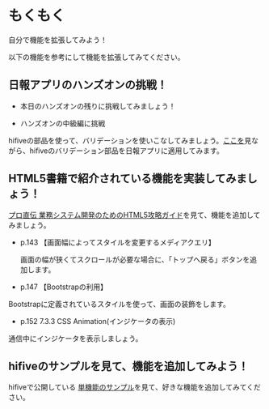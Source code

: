# もくもく

自分で機能を拡張してみよう！

以下の機能を参考にして機能を拡張してみてください。

## 日報アプリのハンズオンの挑戦！

- 本日のハンズオンの残りに挑戦してみましょう！

- ハンズオンの中級編に挑戦

 hifiveの部品を使って、バリデーションを使いこなしてみましょう。[ここを](https://github.com/hifivemania/hifive-handson/blob/master/8.md)見ながら、hifiveのバリデーション部品を日報アプリに適用してみます。

## HTML5書籍で紹介されている機能を実装してみましょう！

[プロ直伝 業務システム開発のためのHTML5攻略ガイド](https://www.amazon.co.jp/dp/482223763X)を見て、機能を追加してみましょう。


- p.143 【画面幅によってスタイルを変更するメディアクエリ】

  画面の幅が狭くてスクロールが必要な場合に、「トップへ戻る」ボタンを追加します。

- p.147 【Bootstrapの利用】

 Bootstrapに定義されているスタイルを使って、画面の装飾をします。

- p.152 7.3.3 CSS Animation(インジケータの表示)

 通信中にインジケータを表示しましょう。

## hifiveのサンプルを見て、機能を追加してみよう！

hifiveで公開している [単機能のサンプル](http://hifive.github.io/hifive-samples/seminar/handson/)を見て、好きな機能を追加してみてください。

